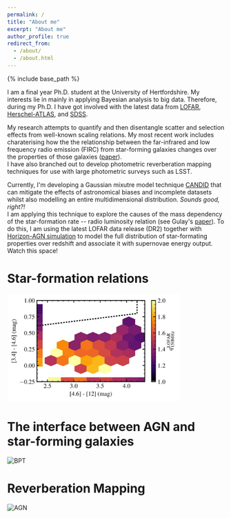 ```yaml
---
permalink: /
title: "About me"
excerpt: "About me"
author_profile: true
redirect_from: 
  - /about/
  - /about.html
---
```

{% include base_path %}

I am a final year Ph.D. student at the University of Hertfordshire. 
My interests lie in mainly in applying Bayesian analysis to big data. 
Therefore, during my Ph.D. I have got involved with the latest data from [LOFAR](http://www.lofar.org/), [Herschel-ATLAS](https://www.h-atlas.org/), and [SDSS](https://www.sdss.org/).

My research attempts to quantify and then disentangle scatter and selection effects from well-known scaling relations. 
My most recent work includes charaterising how the the relationship between the far-infrared and low frequency radio emission (FIRC) from star-forming galaxies changes over the properties of those galaxies ([paper](publication/2018-11-00-The-Far-Infrared-Radio-Correlation-at-low-radio-frequency-with-LOFAR-H-ATLAS)).  
I have also branched out to develop photometric reverberation mapping techniques for use with large photometric surveys such as LSST. 

Currently, I'm developing a Gaussian mixutre model technique [CANDID](https://github.com/philastrophist/candid) that can mitigate the effects of astronomical biases and incomplete datasets whilst also modelling an entire multidimensional distribution. *Sounds good, right?!*  
I am applying this technique to explore the causes of the mass dependency of the star-formation rate -- radio luminosity relation (see Gulay's [paper](https://academic.oup.com/mnras/article/475/3/3010/4795315)).
To do this, I am using the latest LOFAR data release (DR2) together with [Horizon-AGN simulation](https://www.horizon-simulation.org/) to model the full distribution of star-formating properties over redshift and associate it with supernovae energy output.
Watch this space!

# Star-formation relations
<img src="/images/q_mirdd_lofar_new-page-001.jpg" alt="FIRC" width="400"/>

# The interface between AGN and star-forming galaxies
<img src="https://astrobites.org/wp-content/uploads/2011/10/Fig2.jpg" alt="BPT" width="400"/>

# Reverberation Mapping
<img src="http://sci.esa.int/science-e-media/img/85/AGN_UnifiedModel_410_X.jpg" alt="AGN" width="300"/>

